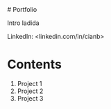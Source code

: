 <title>Portfolio of Cian Brassinne</title>
# Portfolio

Intro ladida

LinkedIn: <linkedin.com/in/cianb>

# Contents

1. Project 1
2. Project 2
3. Project 3
